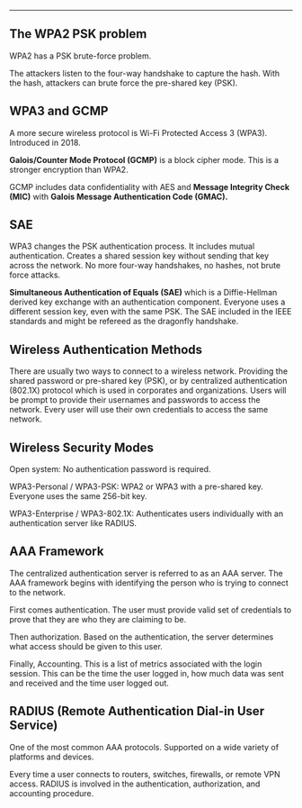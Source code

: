 
---

## The WPA2 PSK problem 

WPA2 has a PSK brute-force problem. 

The attackers listen to the four-way handshake to capture the hash. With the hash, attackers can brute force the pre-shared key (PSK).

## WPA3 and GCMP

A more secure wireless protocol is Wi-Fi Protected Access 3 (WPA3). Introduced in 2018.

**Galois/Counter Mode Protocol (GCMP)** is a block cipher mode. This is a stronger encryption than WPA2.

GCMP includes data confidentiality with AES and **Message Integrity Check (MIC)** with **Galois Message Authentication Code (GMAC).**

## SAE


WPA3 changes the PSK authentication process. It includes mutual authentication. Creates a shared session key without sending that key across the network. No more four-way handshakes, no hashes, not brute force attacks.

**Simultaneous Authentication of Equals (SAE)** which is a Diffie-Hellman derived key exchange with an authentication component. Everyone uses a different session key, even with the same PSK. The SAE included in the IEEE standards and might be refereed as the dragonfly handshake.

## Wireless Authentication Methods

There are usually two ways to connect to a wireless network. Providing the shared password or pre-shared key (PSK), or by centralized authentication (802.1X) protocol which is used in corporates and organizations. Users will be prompt to provide their usernames and passwords to access the network. Every user will use their own credentials to access the same network.

## Wireless Security Modes

Open system: No authentication password is required.

WPA3-Personal / WPA3-PSK: WPA2 or WPA3 with a pre-shared key. Everyone uses the same 256-bit key.

WPA3-Enterprise / WPA3-802.1X: Authenticates users individually with an authentication server like RADIUS.

## AAA Framework

The centralized authentication server is referred to as an AAA server. The AAA framework begins with identifying the person who is trying to connect to the network.

First comes authentication. The user must provide valid set of credentials to prove that they are who they are claiming to be.

Then authorization. Based on the authentication, the server determines what access should be given to this user. 

Finally, Accounting. This is a list of metrics associated with the login session. This can be the time the user logged in, how much data was sent and received and the time user logged out. 

## RADIUS (Remote Authentication Dial-in User Service)

 One of the most common AAA protocols. Supported on a wide variety of platforms and devices.

Every time a user connects to routers, switches, firewalls, or remote VPN access. RADIUS is involved in the authentication, authorization, and accounting procedure.   

